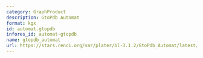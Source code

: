 ```yaml
---
category: GraphProduct
description: GtoPdb Automat
format: kgx
id: automat.gtopdb
infores_id: automat-gtopdb
name: gtopdb_automat
url: https://stars.renci.org/var/plater/bl-3.1.2/GtoPdb_Automat/latest/kgx_files
---
```

